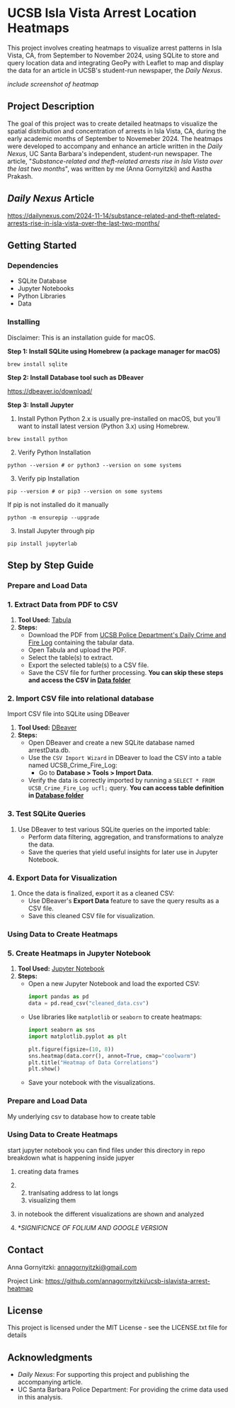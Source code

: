 

# UCSB Isla Vista Arrest Location Heatmaps

This project involves creating heatmaps to visualize arrest patterns in Isla Vista, CA, from September to November 2024, using SQLite to store and query location data and integrating GeoPy with Leaflet to map and display the data for an article in UCSB's student-run newspaper, the *Daily Nexus*.

*include screenshot of heatmap*

## Project Description

The goal of this project was to create detailed heatmaps to visualize the spatial distribution and concentration of arrests in Isla Vista, CA, during the early academic months of September to Novemeber 2024. The heatmaps were developed to  accompany and enhance an article written in the *Daily Nexus*, UC Santa Barbara's independent, student-run newspaper. The article, "*Substance-related and theft-related arrests rise in Isla Vista over the last two months*", was written by me (Anna Gornyitzki) and Aastha Prakash.

## *Daily Nexus* Article
https://dailynexus.com/2024-11-14/substance-related-and-theft-related-arrests-rise-in-isla-vista-over-the-last-two-months/

## Getting Started

### Dependencies

* SQLite Database
* Jupyter Notebooks
* Python Libraries
* Data

### Installing
Disclaimer: This is an installation guide for macOS.

**Step 1: Install SQLite using Homebrew (a package manager for macOS)**
```
brew install sqlite
```

**Step 2: Install Database tool such as DBeaver**

https://dbeaver.io/download/

**Step 3: Install Jupyter**
1. Install Python
   Python 2.x is usually pre-installed on macOS, but you'll want to install latest version (Python 3.x) using Homebrew.
```
brew install python
```
2. Verify Python Installation
```
python --version # or python3 --version on some systems
```
3. Verify pip Installation
```
pip --version # or pip3 --version on some systems
```
If pip is not installed do it manually
```
python -m ensurepip --upgrade
```
3. Install Jupyter through pip
```
pip install jupyterlab
```

## Step by Step Guide

### Prepare and Load Data
### 1. Extract Data from PDF to CSV
1. **Tool Used:** [Tabula](https://tabula.technology/)  
2. **Steps:**
   - Download the PDF from [UCSB Police Department's Daily Crime and Fire Log](https://www.police.ucsb.edu/sites/default/files/UCSB_Crime_Fire_Log.pdf) containing the tabular data.
   - Open Tabula and upload the PDF.
   - Select the table(s) to extract.
   - Export the selected table(s) to a CSV file.
   - Save the CSV file for further processing.
**You can skip these steps and access the CSV in [Data folder](https://github.com/annagornyitzki/ucsb-islavista-arrest-heatmap/tree/main/Data)**

### 2. Import CSV file into relational database
Import CSV file into SQLite using DBeaver
1. **Tool Used:** [DBeaver](https://dbeaver.io/)  
2. **Steps:**
   - Open DBeaver and create a new SQLite database named arrestData.db.
   - Use the `CSV Import Wizard` in DBeaver to load the CSV into a table named UCSB_Crime_Fire_Log:
     - Go to **Database > Tools > Import Data**.
   - Verify the data is correctly imported by running a `SELECT * FROM UCSB_Crime_Fire_Log ucfl;` query.
**You can access table definition in [Database folder](https://github.com/annagornyitzki/ucsb-islavista-arrest-heatmap/tree/main/Database)**

### 3. Test SQLite Queries
1. Use DBeaver to test various SQLite queries on the imported table:
   - Perform data filtering, aggregation, and transformations to analyze the data.
   - Save the queries that yield useful insights for later use in Jupyter Notebook.

### 4. Export Data for Visualization
1. Once the data is finalized, export it as a cleaned CSV:
   - Use DBeaver's **Export Data** feature to save the query results as a CSV file.
   - Save this cleaned CSV file for visualization.
     
### Using Data to Create Heatmaps
### 5. Create Heatmaps in Jupyter Notebook
1. **Tool Used:** [Jupyter Notebook](https://jupyter.org/)  
2. **Steps:**
   - Open a new Jupyter Notebook and load the exported CSV:
     ```python
     import pandas as pd
     data = pd.read_csv("cleaned_data.csv")
     ```
   - Use libraries like `matplotlib` or `seaborn` to create heatmaps:
     ```python
     import seaborn as sns
     import matplotlib.pyplot as plt

     plt.figure(figsize=(10, 8))
     sns.heatmap(data.corr(), annot=True, cmap="coolwarm")
     plt.title("Heatmap of Data Correlations")
     plt.show()
     ```
   - Save your notebook with the visualizations.




### Prepare and Load Data
My underlying 
csv to database
how to create table
### Using Data to Create Heatmaps
start jupyter notebook
you can find files under this directory in repo
breakdown what is happening inside jupyer 
1. creating data frames
2. 2. tranlsating address to lat longs
   3. visualizing them
4. in notebook the different visualizations are shown and analyzed

5. **SIGNIFICNCE OF FOLIUM AND GOOGLE VERSION*

## Contact
Anna Gornyitzki: annagornyitzki@gmail.com

Project Link: https://github.com/annagornyitzki/ucsb-islavista-arrest-heatmap
## License

This project is licensed under the MIT License - see the LICENSE.txt file for details

## Acknowledgments
- *Daily Nexus*: For supporting this project and publishing the accompanying article.
- UC Santa Barbara Police Department: For providing the crime data used in this analysis.
